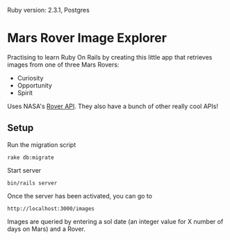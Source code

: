 
Ruby version: 2.3.1,
Postgres

# Mars Rover Image Explorer

Practising to learn Ruby On Rails by creating this little app that retrieves images from one of three Mars Rovers:
- Curiosity
- Opportunity
- Spirit

Uses NASA's [Rover API](https://api.nasa.gov/api.html#MarsPhotos). They also have a bunch of other really cool APIs!

## Setup

Run the migration script

    rake db:migrate
    
Start server

    bin/rails server

Once the server has been activated, you can go to

    http://localhost:3000/images
    
Images are queried by entering a sol date (an integer value for X number of days on Mars) and a Rover.
